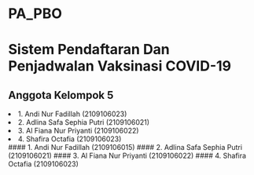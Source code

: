 # PA_PBO

<h1> Sistem Pendaftaran Dan Penjadwalan Vaksinasi COVID-19 </h1>

## Anggota Kelompok 5
<li> 1. Andi Nur Fadillah (2109106023) </li><li> 2. Adlina Safa Sephia Putri (2109106021) </li><li> 3. Al Fiana Nur Priyanti (2109106022) </li><li> 4. Shafira Octafia (2109106023) </li></ol>
#### 1. Andi Nur Fadillah         (2109106015)
#### 2. Adlina Safa Sephia Putri  (2109106021)
#### 3. Al Fiana Nur Priyanti     (2109106022)
#### 4. Shafira Octafia           (2109106023)
